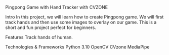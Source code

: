 Pingpong Game with Hand Tracker with CVZONE

Intro
In this project, we will learn how to create Pingpong game. We will first track hands and then use some images to overlay on our game. This is a short and fun project perfect for beginners.

Features
Track hands of human.

Technologies & Frameworks
Python 3.10
OpenCV
CVzone
MediaPipe
